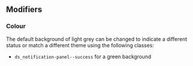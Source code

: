 ## Modifiers

### Colour

The default background of light grey can be changed to indicate a different status or match a different theme using the following classes:

- ```ds_notification-panel--success``` for a green background